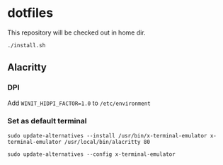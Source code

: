 # dotfiles

This repository will be checked out in home dir.

```sh
./install.sh
```

## Alacritty

### DPI

Add `WINIT_HIDPI_FACTOR=1.0` to `/etc/environment`

### Set as default terminal

```shell
sudo update-alternatives --install /usr/bin/x-terminal-emulator x-terminal-emulator /usr/local/bin/alacritty 80

sudo update-alternatives --config x-terminal-emulator
```